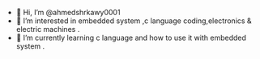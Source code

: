 - 👋 Hi, I’m @ahmedshrkawy0001
- 👀 I’m interested in embedded system ,c language coding,electronics & electric machines .
- 🌱 I’m currently learning c language and how to use it with embedded system .
